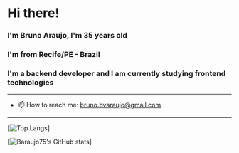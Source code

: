 # Hi there!

### I'm Bruno Araujo, I'm 35 years old
### I'm from Recife/PE - Brazil
### I'm a backend developer and I am currently studying frontend technologies

---

- 📫 How to reach me: bruno.bvaraujo@gmail.com

---

[![Top Langs](https://github-readme-stats.vercel.app/api/top-langs/?username=baraujo75&show_icons=true&theme=onedark)]

[![Baraujo75's GitHub stats](https://github-readme-stats.vercel.app/api?username=baraujo75&show_icons=true&theme=merko)]



